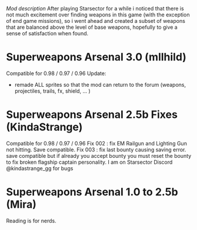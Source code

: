_Mod description_
After playing Starsector for a while i noticed that there is not much excitement over finding weapons in this game (with the exception of end game missions), so i went ahead and created a subset of weapons that are balanced above the level of base weapons, hopefully to give a sense of satisfaction when found.

# Superweapons Arsenal 3.0 (mllhild)
Compatible for 0.98 / 0.97 / 0.96
Update:
- remade ALL sprites so that the mod can return to the forum (weapons, projectiles, trails, fx, shield, ... ) 

# Superweapons Arsenal 2.5b Fixes (KindaStrange)
Compatible for 0.98 / 0.97 / 0.96
Fix 002 : fix EM Railgun and Lighting Gun not hitting. Save compatible.
Fix 003 : fix last bounty causing saving error. save compatible but if already you accept bounty you must reset the bounty to fix broken flagship captain personality.
I am on Starsector Discord @kindastrange_gg for bugs

# Superweapons Arsenal 1.0 to 2.5b (Mira)
Reading is for nerds.

